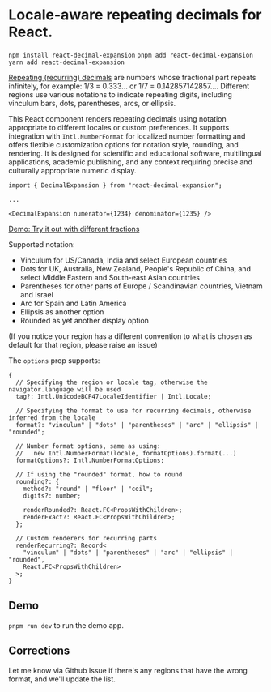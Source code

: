 # Locale-aware repeating decimals for React.

`npm install react-decimal-expansion`
`pnpm add react-decimal-expansion`
`yarn add react-decimal-expansion`

[Repeating (recurring) decimals](https://en.wikipedia.org/wiki/Repeating_decimal) are numbers whose fractional part repeats infinitely, for example: 1/3 = 0.333… or 1/7 = 0.142857142857…. Different regions use various notations to indicate repeating digits, including vinculum bars, dots, parentheses, arcs, or ellipsis.

This React component renders repeating decimals using notation appropriate to different locales or custom preferences. It supports integration with `Intl.NumberFormat` for localized number formatting and offers flexible customization options for notation style, rounding, and rendering. It is designed for scientific and educational software, multilingual applications, academic publishing, and any context requiring precise and culturally appropriate numeric display.

```tsx
import { DecimalExpansion } from "react-decimal-expansion";

...

<DecimalExpansion numerator={1234} denominator={1235} />
```
[Demo: Try it out with different fractions](https://dcollien.github.io/react-decimal-expansion/)

Supported notation:
- Vinculum for US/Canada, India and select European countries
- Dots for UK, Australia, New Zealand, People's Republic of China, and select Middle Eastern and South-east Asian countries
- Parentheses for other parts of Europe / Scandinavian countries, Vietnam and Israel
- Arc for Spain and Latin America
- Ellipsis as another option
- Rounded as yet another display option

(If you notice your region has a different convention to what is chosen as default for that region, please raise an issue)

The `options` prop supports:

```tsx
{
  // Specifying the region or locale tag, otherwise the navigator.language will be used
  tag?: Intl.UnicodeBCP47LocaleIdentifier | Intl.Locale;

  // Specifying the format to use for recurring decimals, otherwise inferred from the locale
  format?: "vinculum" | "dots" | "parentheses" | "arc" | "ellipsis" | "rounded";

  // Number format options, same as using:
  //   new Intl.NumberFormat(locale, formatOptions).format(...)
  formatOptions?: Intl.NumberFormatOptions;

  // If using the "rounded" format, how to round
  rounding?: {
    method?: "round" | "floor" | "ceil";
    digits?: number;

    renderRounded?: React.FC<PropsWithChildren>;
    renderExact?: React.FC<PropsWithChildren>;
  };

  // Custom renderers for recurring parts
  renderRecurring?: Record<
    "vinculum" | "dots" | "parentheses" | "arc" | "ellipsis" | "rounded",
    React.FC<PropsWithChildren>
  >;
}
```

## Demo

`pnpm run dev` to run the demo app.

## Corrections

Let me know via Github Issue if there's any regions that have the wrong format, and we'll update the list.
